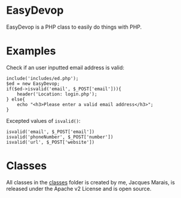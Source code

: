 EasyDevop
=========

EasyDevop is a PHP class to easily do things with PHP.


Examples
========

Check if an user inputted email address is valid:

    include('includes/ed.php');
    $ed = new EasyDevop;
    if($ed->isvalid('email', $_POST['email'])){
        header('Location: login.php');
    } else{
        echo "<h3>Please enter a valid email address</h3>";
    }

Excepted values of `isvalid()`:

    isvalid('email', $_POST['email'])
    isvalid('phoneNumber', $_POST['number'])
    isvalid('url', $_POST['website'])

Classes
=======

All classes in the [classes](https://github.com/JacquesMarais/ED/tree/master/classes) folder is created by me, Jacques Marais, is released under the Apache v2 License and is open source.
